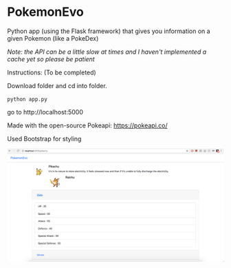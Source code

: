 # PokemonEvo

Python app (using the Flask framework) that gives you information on a given Pokemon (like a PokeDex)

*Note: the API can be a little slow at times and I haven't implemented a cache yet so please be patient*

Instructions: (To be completed)

Download folder and cd into folder.
```
python app.py
```
go to http://localhost:5000

Made with the open-source Pokeapi: https://pokeapi.co/

Used Bootstrap for styling

![Alt text](images/sc1.png?raw=true "Screenshot")